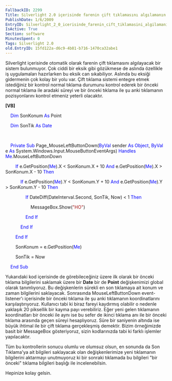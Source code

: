 ```yaml
---
FallbackID: 2299
Title: Silverlight 2.0 içerisinde farenin çift tıklamasını algılamanın yolu.
PublishDate: 1/6/2009
EntryID: Silverlight_2_0_icerisinde_farenin_cift_tiklamasini_algilamanin_yolu
IsActive: True
Section: software
MinutesSpent: 0
Tags: Silverlight 2.0
old.EntryID: 15fd122a-d6c9-4b81-b716-1470ca32abe1
---
```

Silverlight içerisinde otomatik olarak farenin çift tıklamasını
algılayacak bir sistem bulunmuyor. Çok ciddi bir eksik gibi gözükmese de
aslında özellikle iş uygulamaları hazırlarken bu eksik can sıkabiliyor.
Aslında bu eksiği gidermenin çok kolay bir yolu var. Çift tıklama
sistemi entegre etmek istediğiniz bir kontrol normal tıklama durumunu
kontrol ederek bir önceki normal tıklama ile aradaki süreyi ve bir
önceki tıklama ile şu anki tıklamanın pozisyonlarını kontrol etmeniz
yeterli olacaktır.

**[VB]**

    <span style="color: blue;">Dim</span> SonKonum <span
style="color: blue;">As</span> Point

    <span style="color: blue;">Dim</span> SonTik <span
style="color: blue;">As</span> <span style="color: blue;">Date</span>

 

    <span style="color: blue;">Private</span> <span
style="color: blue;">Sub</span> Page\_MouseLeftButtonDown(<span
style="color: blue;">ByVal</span> sender <span
style="color: blue;">As</span> <span style="color: blue;">Object</span>,
<span style="color: blue;">ByVal</span> e <span
style="color: blue;">As</span>
System.Windows.Input.MouseButtonEventArgs) <span
style="color: blue;">Handles</span> <span
style="color: blue;">Me</span>.MouseLeftButtonDown

        <span style="color: blue;">If</span> e.GetPosition(<span
style="color: blue;">Me</span>).X \< SonKonum.X + 10 <span
style="color: blue;">And</span> e.GetPosition(<span
style="color: blue;">Me</span>).X \> SonKonum.X - 10 <span
style="color: blue;">Then</span>

            <span style="color: blue;">If</span> e.GetPosition(<span
style="color: blue;">Me</span>).Y \< SonKonum.Y + 10 <span
style="color: blue;">And</span> e.GetPosition(<span
style="color: blue;">Me</span>).Y \> SonKonum.Y - 10 <span
style="color: blue;">Then</span>

                <span style="color: blue;">If</span>
DateDiff(DateInterval.Second, SonTik, Now) \< 1 <span
style="color: blue;">Then</span>

                    MessageBox.Show(<span
style="color: #a31515;">"HO"</span>)

                <span style="color: blue;">End</span> <span
style="color: blue;">If</span>

            <span style="color: blue;">End</span> <span
style="color: blue;">If</span>

        <span style="color: blue;">End</span> <span
style="color: blue;">If</span>

        SonKonum = e.GetPosition(<span style="color: blue;">Me</span>)

        SonTik = Now

    <span style="color: blue;">End</span> <span
style="color: blue;">Sub</span>

Yukarıdaki kod içerisinde de görebileceğiniz üzere ilk olarak bir önceki
tıklama bilgilerini saklamak üzere bir **Date** bir de **Point**
değişkenimizi global olarak tanımlıyoruz. Bu değişkenlerin sürekli en
son tıklamaya ait konum ve zaman bilgilerini saklayacak. Sonrasında
MouseLeftButtonDown event-listener'ı içerisinde bir önceki tıklama ile
şu anki tıklamanın koordinatlarını karşılaştırıyoruz. Kullanıcı tabi ki
biraz fareyi kaydırmış olabilir o nedenle yaklaşık 20 piksellik bir
kayma payı verebiliriz. Eğer yeni gelen tıklamanın koordinatları bir
önceki ile aynı ise bu sefer de ikinci tıklama anı ile bir önceki
tıklama arasında geçen süreyi hesaplıyoruz. Süre bir saniyenin altında
ise büyük ihtimal ile bir çift tıklama gerçekleşmiş demektir. Bizim
örneğimizde basit bir MessageBox gösteriyoruz, sizin kodlarınızda tabi
ki farklı işlemler yapılacaktır.

Tüm bu kontrollerin sonucu olumlu ve olumsuz olsun, en sonunda da Son
Tıklama'ya ait bilgileri saklayacak olan değişkenlerimize yeni
tıklamanın bilgilerini aktarmayı unutmuyoruz ki bir sonraki tıklamada bu
bilgileri "bir önceki" tıklama bilgileri başlığı ile incelenebilsin.

Hepinize kolay gelsin.


